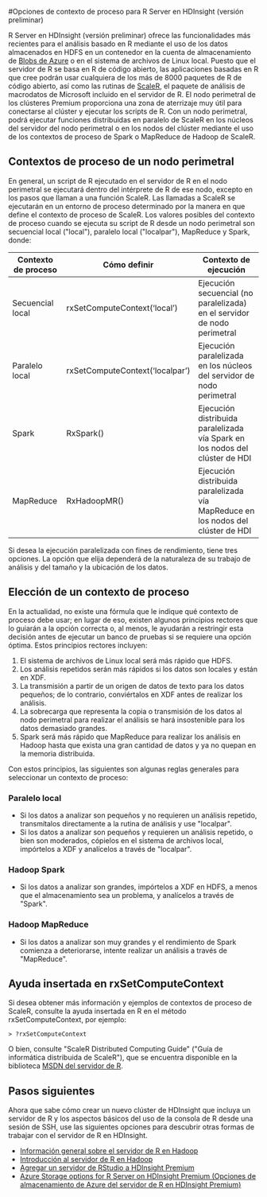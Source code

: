 <properties
   pageTitle="Opciones de contexto de proceso para R Server en HDInsight (versión preliminar) | Azure"
   description="Obtenga información sobre las distintas opciones de contexto de proceso disponibles para los usuarios con R Server en HDInsight (versión preliminar)"
   services="HDInsight"
   documentationCenter=""
   authors="jeffstokes72"
   manager="paulettem"
   editor="cgronlun"
/>

<tags
   ms.service="HDInsight"
   ms.devlang="R"
   ms.topic="article"
   ms.tgt_pltfrm="na"
   ms.workload="data-services"
   ms.date="05/31/2016"
   ms.author="jeffstok"
/>

#Opciones de contexto de proceso para R Server en HDInsight (versión preliminar)

R Server en HDInsight (versión preliminar) ofrece las funcionalidades más recientes para el análisis basado en R mediante el uso de los datos almacenados en HDFS en un contenedor en la cuenta de almacenamiento de [Blobs de Azure](../storage/storage-introduction.md "Almacenamiento de blobs de Azure") o en el sistema de archivos de Linux local. Puesto que el servidor de R se basa en R de código abierto, las aplicaciones basadas en R que cree podrán usar cualquiera de los más de 8000 paquetes de R de código abierto, así como las rutinas de [ScaleR](http://www.revolutionanalytics.com/revolution-r-enterprise-scaler "Revolution Analytics ScaleR"), el paquete de análisis de macrodatos de Microsoft incluido en el servidor de R. El nodo perimetral de los clústeres Premium proporciona una zona de aterrizaje muy útil para conectarse al clúster y ejecutar los scripts de R. Con un nodo perimetral, podrá ejecutar funciones distribuidas en paralelo de ScaleR en los núcleos del servidor del nodo perimetral o en los nodos del clúster mediante el uso de los contextos de proceso de Spark o MapReduce de Hadoop de ScaleR.

## Contextos de proceso de un nodo perimetral

En general, un script de R ejecutado en el servidor de R en el nodo perimetral se ejecutará dentro del intérprete de R de ese nodo, excepto en los pasos que llaman a una función ScaleR. Las llamadas a ScaleR se ejecutarán en un entorno de proceso determinado por la manera en que define el contexto de proceso de ScaleR. Los valores posibles del contexto de proceso cuando se ejecuta su script de R desde un nodo perimetral son secuencial local ("local"), paralelo local ("localpar"), MapReduce y Spark, donde:

| Contexto de proceso | Cómo definir | Contexto de ejecución |
|------------------|---------------------------------|---------------------------------------------------------------------------------------|
| Secuencial local | rxSetComputeContext(‘local’) | Ejecución secuencial (no paralelizada) en el servidor de nodo perimetral |
| Paralelo local | rxSetComputeContext(‘localpar’) | Ejecución paralelizada en los núcleos del servidor de nodo perimetral |
| Spark | RxSpark() | Ejecución distribuida paralelizada vía Spark en los nodos del clúster de HDI |
| MapReduce | RxHadoopMR() | Ejecución distribuida paralelizada vía MapReduce en los nodos del clúster de HDI |


Si desea la ejecución paralelizada con fines de rendimiento, tiene tres opciones. La opción que elija dependerá de la naturaleza de su trabajo de análisis y del tamaño y la ubicación de los datos.

## Elección de un contexto de proceso

En la actualidad, no existe una fórmula que le indique qué contexto de proceso debe usar; en lugar de eso, existen algunos principios rectores que lo guiarán a la opción correcta o, al menos, le ayudarán a restringir esta decisión antes de ejecutar un banco de pruebas si se requiere una opción óptima. Estos principios rectores incluyen:

1.	El sistema de archivos de Linux local será más rápido que HDFS.
2.	Los análisis repetidos serán más rápidos si los datos son locales y están en XDF. 
3.	La transmisión a partir de un origen de datos de texto para los datos pequeños; de lo contrario, conviértalos en XDF antes de realizar los análisis. 
4.	La sobrecarga que representa la copia o transmisión de los datos al nodo perimetral para realizar el análisis se hará insostenible para los datos demasiado grandes. 
5.	Spark será más rápido que MapReduce para realizar los análisis en Hadoop hasta que exista una gran cantidad de datos y ya no quepan en la memoria distribuida.

Con estos principios, las siguientes son algunas reglas generales para seleccionar un contexto de proceso:

### Paralelo local

- Si los datos a analizar son pequeños y no requieren un análisis repetido, transmítalos directamente a la rutina de análisis y use "localpar". 
- Si los datos a analizar son pequeños y requieren un análisis repetido, o bien son moderados, cópielos en el sistema de archivos local, impórtelos a XDF y analícelos a través de "localpar". 

### Hadoop Spark

- Si los datos a analizar son grandes, impórtelos a XDF en HDFS, a menos que el almacenamiento sea un problema, y analícelos a través de "Spark". 

### Hadoop MapReduce

- Si los datos a analizar son muy grandes y el rendimiento de Spark comienza a deteriorarse, intente realizar un análisis a través de "MapReduce".

## Ayuda insertada en rxSetComputeContext

Si desea obtener más información y ejemplos de contextos de proceso de ScaleR, consulte la ayuda insertada en R en el método rxSetComputeContext, por ejemplo:

    > ?rxSetComputeContext 

O bien, consulte "ScaleR Distributed Computing Guide" ("Guía de informática distribuida de ScaleR"), que se encuentra disponible en la biblioteca [MSDN del servidor de R](https://msdn.microsoft.com/library/mt674634.aspx "Servidor de R en MSDN").


## Pasos siguientes

Ahora que sabe cómo crear un nuevo clúster de HDInsight que incluya un servidor de R y los aspectos básicos del uso de la consola de R desde una sesión de SSH, use las siguientes opciones para descubrir otras formas de trabajar con el servidor de R en HDInsight.

- [Información general sobre el servidor de R en Hadoop](hdinsight-hadoop-r-server-overview.md)
- [Introducción al servidor de R en Hadoop](hdinsight-hadoop-r-server-get-started.md)
- [Agregar un servidor de RStudio a HDInsight Premium](hdinsight-hadoop-r-server-install-r-studio.md)
- [Azure Storage options for R Server on HDInsight Premium (Opciones de almacenamiento de Azure del servidor de R en HDInsight Premium)](hdinsight-hadoop-r-server-storage.md)

<!---HONumber=AcomDC_0608_2016-->